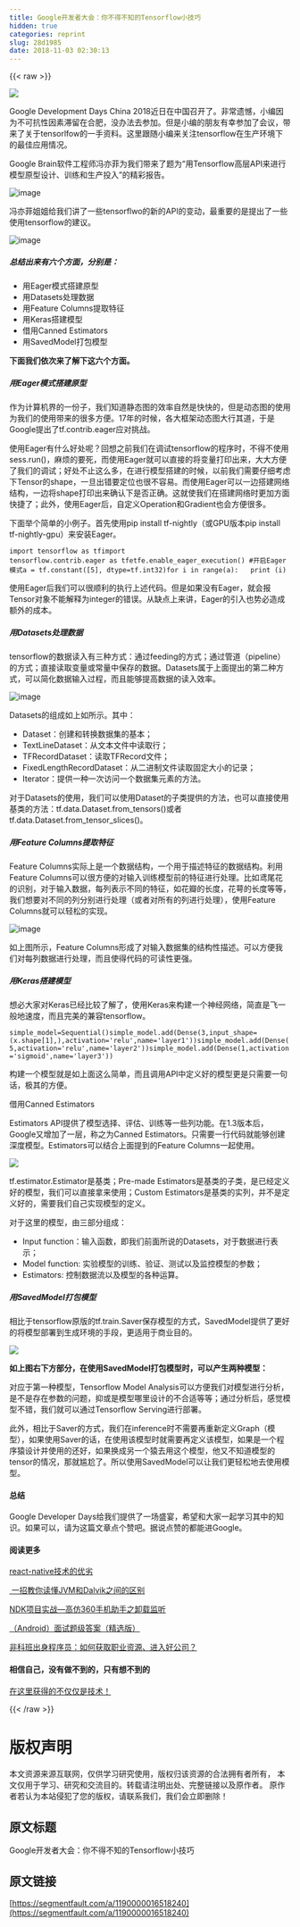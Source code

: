 ```yaml
---
title: Google开发者大会：你不得不知的Tensorflow小技巧
hidden: true
categories: reprint
slug: 28d1985
date: 2018-11-03 02:30:13
---
```


{{< raw >}}
<p><span class="img-wrap"><img data-src="/img/remote/1460000016518243" src="https://static.alili.tech/img/remote/1460000016518243" alt=" " title=" " style="cursor:pointer;display:inline"></span></p><p>Google Development Days China 2018&#x8FD1;&#x65E5;&#x5728;&#x4E2D;&#x56FD;&#x53EC;&#x5F00;&#x4E86;&#x3002;&#x975E;&#x5E38;&#x9057;&#x61BE;&#xFF0C;&#x5C0F;&#x7F16;&#x56E0;&#x4E3A;&#x4E0D;&#x53EF;&#x6297;&#x6027;&#x56E0;&#x7D20;&#x6EDE;&#x7559;&#x5728;&#x5408;&#x80A5;&#xFF0C;&#x6CA1;&#x529E;&#x6CD5;&#x53BB;&#x53C2;&#x52A0;&#x3002;&#x4F46;&#x662F;&#x5C0F;&#x7F16;&#x7684;&#x670B;&#x53CB;&#x6709;&#x5E78;&#x53C2;&#x52A0;&#x4E86;&#x4F1A;&#x8BAE;&#xFF0C;&#x5E26;&#x6765;&#x4E86;&#x5173;&#x4E8E;tensorlfow&#x7684;&#x4E00;&#x624B;&#x8D44;&#x6599;&#x3002;&#x8FD9;&#x91CC;&#x8DDF;&#x968F;&#x5C0F;&#x7F16;&#x6765;&#x5173;&#x6CE8;tensorflow&#x5728;&#x751F;&#x4EA7;&#x73AF;&#x5883;&#x4E0B;&#x7684;&#x6700;&#x4F73;&#x5E94;&#x7528;&#x60C5;&#x51B5;&#x3002;</p><p>Google Brain&#x8F6F;&#x4EF6;&#x5DE5;&#x7A0B;&#x5E08;&#x51AF;&#x4EA6;&#x83F2;&#x4E3A;&#x6211;&#x4EEC;&#x5E26;&#x6765;&#x4E86;&#x9898;&#x4E3A;&#x201C;&#x7528;Tensorflow&#x9AD8;&#x5C42;API&#x6765;&#x8FDB;&#x884C;&#x6A21;&#x578B;&#x539F;&#x578B;&#x8BBE;&#x8BA1;&#x3001;&#x8BAD;&#x7EC3;&#x548C;&#x751F;&#x4EA7;&#x6295;&#x5165;&#x201D;&#x7684;&#x7CBE;&#x5F69;&#x62A5;&#x544A;&#x3002;</p><p><span class="img-wrap"><img data-src="/img/remote/1460000016518244" src="https://static.alili.tech/img/remote/1460000016518244" alt="image" title="image" style="cursor:pointer;display:inline"></span></p><p>&#x51AF;&#x4EA6;&#x83F2;&#x59D0;&#x59D0;&#x7ED9;&#x6211;&#x4EEC;&#x8BB2;&#x4E86;&#x4E00;&#x4E9B;tensorflwo&#x7684;&#x65B0;&#x7684;API&#x7684;&#x53D8;&#x52A8;&#xFF0C;&#x6700;&#x91CD;&#x8981;&#x7684;&#x662F;&#x63D0;&#x51FA;&#x4E86;&#x4E00;&#x4E9B;&#x4F7F;&#x7528;tensorflow&#x7684;&#x5EFA;&#x8BAE;&#x3002;</p><p><span class="img-wrap"><img data-src="/img/remote/1460000016518245" src="https://static.alili.tech/img/remote/1460000016518245" alt="image" title="image" style="cursor:pointer;display:inline"></span></p><h5><strong>&#x603B;&#x7ED3;&#x51FA;&#x6765;&#x6709;&#x516D;&#x4E2A;&#x65B9;&#x9762;&#xFF0C;&#x5206;&#x522B;&#x662F;&#xFF1A;</strong></h5><ul><li>&#x7528;Eager&#x6A21;&#x5F0F;&#x642D;&#x5EFA;&#x539F;&#x578B;</li><li>&#x7528;Datasets&#x5904;&#x7406;&#x6570;&#x636E;</li><li>&#x7528;Feature Columns&#x63D0;&#x53D6;&#x7279;&#x5F81;</li><li>&#x7528;Keras&#x642D;&#x5EFA;&#x6A21;&#x578B;</li><li>&#x501F;&#x7528;Canned Estimators</li><li>&#x7528;SavedModel&#x6253;&#x5305;&#x6A21;&#x578B;</li></ul><p><strong>&#x4E0B;&#x9762;&#x6211;&#x4EEC;&#x4F9D;&#x6B21;&#x6765;&#x4E86;&#x89E3;&#x4E0B;&#x8FD9;&#x516D;&#x4E2A;&#x65B9;&#x9762;&#x3002;</strong></p><h5>&#x7528;Eager&#x6A21;&#x5F0F;&#x642D;&#x5EFA;&#x539F;&#x578B;</h5><p>&#x4F5C;&#x4E3A;&#x8BA1;&#x7B97;&#x673A;&#x754C;&#x7684;&#x4E00;&#x4EFD;&#x5B50;&#xFF0C;&#x6211;&#x4EEC;&#x77E5;&#x9053;&#x9759;&#x6001;&#x56FE;&#x7684;&#x6548;&#x7387;&#x81EA;&#x7136;&#x662F;&#x5FEB;&#x5FEB;&#x7684;&#xFF0C;&#x4F46;&#x662F;&#x52A8;&#x6001;&#x56FE;&#x7684;&#x4F7F;&#x7528;&#x4E3A;&#x6211;&#x4EEC;&#x7684;&#x4F7F;&#x7528;&#x5E26;&#x6765;&#x7684;&#x5F88;&#x591A;&#x65B9;&#x4FBF;&#x3002;17&#x5E74;&#x7684;&#x65F6;&#x5019;&#xFF0C;&#x5404;&#x5927;&#x6846;&#x67B6;&#x52A8;&#x6001;&#x56FE;&#x5927;&#x884C;&#x5176;&#x9053;&#xFF0C;&#x4E8E;&#x662F;Google&#x63D0;&#x51FA;&#x4E86;tf.contrib.eager&#x5E94;&#x5BF9;&#x6311;&#x6218;&#x3002;</p><p>&#x4F7F;&#x7528;Eager&#x6709;&#x4EC0;&#x4E48;&#x597D;&#x5904;&#x5462;&#xFF1F;&#x56DE;&#x60F3;&#x4E4B;&#x524D;&#x6211;&#x4EEC;&#x5728;&#x8C03;&#x8BD5;tensorflow&#x7684;&#x7A0B;&#x5E8F;&#x65F6;&#xFF0C;&#x4E0D;&#x5F97;&#x4E0D;&#x4F7F;&#x7528;sess.run()&#xFF0C;&#x9EBB;&#x70E6;&#x7684;&#x8981;&#x6B7B;&#xFF0C;&#x800C;&#x4F7F;&#x7528;Eager&#x5C31;&#x53EF;&#x4EE5;&#x76F4;&#x63A5;&#x7684;&#x5C06;&#x53D8;&#x91CF;&#x6253;&#x5370;&#x51FA;&#x6765;&#xFF0C;&#x5927;&#x5927;&#x65B9;&#x4FBF;&#x4E86;&#x6211;&#x4EEC;&#x7684;&#x8C03;&#x8BD5;&#xFF1B;&#x597D;&#x5904;&#x4E0D;&#x6B62;&#x8FD9;&#x4E48;&#x591A;&#xFF0C;&#x5728;&#x8FDB;&#x884C;&#x6A21;&#x578B;&#x642D;&#x5EFA;&#x7684;&#x65F6;&#x5019;&#xFF0C;&#x4EE5;&#x524D;&#x6211;&#x4EEC;&#x9700;&#x8981;&#x4ED4;&#x7EC6;&#x8003;&#x8651;&#x4E0B;Tensor&#x7684;shape&#xFF0C;&#x4E00;&#x65E6;&#x51FA;&#x9519;&#x8981;&#x5B9A;&#x4F4D;&#x4E5F;&#x5F88;&#x4E0D;&#x5BB9;&#x6613;&#x3002;&#x800C;&#x4F7F;&#x7528;Eager&#x53EF;&#x4EE5;&#x4E00;&#x8FB9;&#x642D;&#x5EFA;&#x7F51;&#x7EDC;&#x7ED3;&#x6784;&#xFF0C;&#x4E00;&#x8FB9;&#x5C06;shape&#x6253;&#x5370;&#x51FA;&#x6765;&#x786E;&#x8BA4;&#x4E0B;&#x662F;&#x5426;&#x6B63;&#x786E;&#x3002;&#x8FD9;&#x5C31;&#x4F7F;&#x6211;&#x4EEC;&#x5728;&#x642D;&#x5EFA;&#x7F51;&#x7EDC;&#x65F6;&#x66F4;&#x52A0;&#x65B9;&#x9762;&#x5FEB;&#x6377;&#x4E86;&#xFF1B;&#x6B64;&#x5916;&#xFF0C;&#x4F7F;&#x7528;Eager&#x540E;&#xFF0C;&#x81EA;&#x5B9A;&#x4E49;Operation&#x548C;Gradient&#x4E5F;&#x4F1A;&#x65B9;&#x4FBF;&#x5F88;&#x591A;&#x3002;</p><p>&#x4E0B;&#x9762;&#x4E3E;&#x4E2A;&#x7B80;&#x5355;&#x7684;&#x5C0F;&#x4F8B;&#x5B50;&#x3002;&#x9996;&#x5148;&#x4F7F;&#x7528;pip install tf-nightly&#xFF08;&#x6216;GPU&#x7248;&#x672C;pip install tf-nightly-gpu&#xFF09;&#x6765;&#x5B89;&#x88C5;Eager&#x3002;</p><div class="widget-codetool" style="display:none"><div class="widget-codetool--inner"><span class="selectCode code-tool" data-toggle="tooltip" data-placement="top" title="" data-original-title="&#x5168;&#x9009;"></span> <span type="button" class="copyCode code-tool" data-toggle="tooltip" data-placement="top" data-clipboard-text="import tensorflow&#xA0;as&#xA0;tfimport tensorflow.contrib.eager&#xA0;as&#xA0;tfetfe.enable_eager_execution() #&#x5F00;&#x542F;Eager&#x6A21;&#x5F0F;a&#xA0;=&#xA0;tf.constant([5], dtype=tf.int32)for&#xA0;i in&#xA0;range(a):&#xA0; &#xA0;print&#xA0;(i)" title="" data-original-title="&#x590D;&#x5236;"></span> <span type="button" class="saveToNote code-tool" data-toggle="tooltip" data-placement="top" title="" data-original-title="&#x653E;&#x8FDB;&#x7B14;&#x8BB0;"></span></div></div><pre class="hljs stylus"><code style="word-break:break-word;white-space:initial">import tensorflow&#xA0;as&#xA0;tfimport tensorflow<span class="hljs-selector-class">.contrib</span><span class="hljs-selector-class">.eager</span>&#xA0;as&#xA0;tfetfe.enable_eager_execution() #&#x5F00;&#x542F;Eager&#x6A21;&#x5F0F;<span class="hljs-selector-tag">a</span>&#xA0;=&#xA0;tf.constant([<span class="hljs-number">5</span>], dtype=tf.int32)<span class="hljs-keyword">for</span>&#xA0;<span class="hljs-selector-tag">i</span> <span class="hljs-keyword">in</span>&#xA0;range(a):&#xA0; &#xA0;print&#xA0;(i)</code></pre><p>&#x4F7F;&#x7528;Eager&#x540E;&#x6211;&#x4EEC;&#x53EF;&#x4EE5;&#x5F88;&#x987A;&#x5229;&#x7684;&#x6267;&#x884C;&#x4E0A;&#x8FF0;&#x4EE3;&#x7801;&#x3002;&#x4F46;&#x662F;&#x5982;&#x679C;&#x6CA1;&#x6709;Eager&#xFF0C;&#x5C31;&#x4F1A;&#x62A5;Tensor&#x5BF9;&#x8C61;&#x4E0D;&#x80FD;&#x89E3;&#x91CA;&#x4E3A;integer&#x7684;&#x9519;&#x8BEF;&#x3002;&#x4ECE;&#x7F3A;&#x70B9;&#x4E0A;&#x6765;&#x8BB2;&#xFF0C;Eager&#x7684;&#x5F15;&#x5165;&#x4E5F;&#x52BF;&#x5FC5;&#x9020;&#x6210;&#x989D;&#x5916;&#x7684;&#x6210;&#x672C;&#x3002;</p><h5>&#x7528;Datasets&#x5904;&#x7406;&#x6570;&#x636E;</h5><p>tensorflow&#x7684;&#x6570;&#x636E;&#x8BFB;&#x5165;&#x6709;&#x4E09;&#x79CD;&#x65B9;&#x5F0F;&#xFF1A;&#x901A;&#x8FC7;feeding&#x7684;&#x65B9;&#x5F0F;&#xFF1B;&#x901A;&#x8FC7;&#x7BA1;&#x9053;&#xFF08;pipeline&#xFF09;&#x7684;&#x65B9;&#x5F0F;&#xFF1B;&#x76F4;&#x63A5;&#x8BFB;&#x53D6;&#x53D8;&#x91CF;&#x6216;&#x5E38;&#x91CF;&#x4E2D;&#x4FDD;&#x5B58;&#x7684;&#x6570;&#x636E;&#x3002;Datasets&#x5C5E;&#x4E8E;&#x4E0A;&#x9762;&#x63D0;&#x51FA;&#x7684;&#x7B2C;&#x4E8C;&#x79CD;&#x65B9;&#x5F0F;&#xFF0C;&#x53EF;&#x4EE5;&#x7B80;&#x5316;&#x6570;&#x636E;&#x8F93;&#x5165;&#x8FC7;&#x7A0B;&#xFF0C;&#x800C;&#x4E14;&#x80FD;&#x591F;&#x63D0;&#x9AD8;&#x6570;&#x636E;&#x7684;&#x8BFB;&#x5165;&#x6548;&#x7387;&#x3002;</p><p><span class="img-wrap"><img data-src="/img/remote/1460000016518246" src="https://static.alili.tech/img/remote/1460000016518246" alt="image" title="image" style="cursor:pointer"></span></p><p>Datasets&#x7684;&#x7EC4;&#x6210;&#x5982;&#x4E0A;&#x5982;&#x6240;&#x793A;&#x3002;&#x5176;&#x4E2D;&#xFF1A;</p><ul><li>Dataset&#xFF1A;&#x521B;&#x5EFA;&#x548C;&#x8F6C;&#x6362;&#x6570;&#x636E;&#x96C6;&#x7684;&#x57FA;&#x672C;&#xFF1B;</li><li>TextLineDataset&#xFF1A;&#x4ECE;&#x6587;&#x672C;&#x6587;&#x4EF6;&#x4E2D;&#x8BFB;&#x53D6;&#x884C;&#xFF1B;</li><li>TFRecordDataset&#xFF1A;&#x8BFB;&#x53D6;TFRecord&#x6587;&#x4EF6;&#xFF1B;</li><li>FixedLengthRecordDataset&#xFF1A;&#x4ECE;&#x4E8C;&#x8FDB;&#x5236;&#x6587;&#x4EF6;&#x8BFB;&#x53D6;&#x56FA;&#x5B9A;&#x5927;&#x5C0F;&#x7684;&#x8BB0;&#x5F55;&#xFF1B;</li><li>Iterator&#xFF1A;&#x63D0;&#x4F9B;&#x4E00;&#x79CD;&#x4E00;&#x6B21;&#x8BBF;&#x95EE;&#x4E00;&#x4E2A;&#x6570;&#x636E;&#x96C6;&#x5143;&#x7D20;&#x7684;&#x65B9;&#x6CD5;&#x3002;</li></ul><p>&#x5BF9;&#x4E8E;Datasets&#x7684;&#x4F7F;&#x7528;&#xFF0C;&#x6211;&#x4EEC;&#x53EF;&#x4EE5;&#x4F7F;&#x7528;Dataset&#x7684;&#x5B50;&#x7C7B;&#x63D0;&#x4F9B;&#x7684;&#x65B9;&#x6CD5;&#xFF0C;&#x4E5F;&#x53EF;&#x4EE5;&#x76F4;&#x63A5;&#x4F7F;&#x7528;&#x57FA;&#x7C7B;&#x7684;&#x65B9;&#x6CD5;&#xFF1A;tf.data.Dataset.from_tensors()&#x6216;&#x8005;tf.data.Dataset.from_tensor_slices()&#x3002;</p><h5>&#x7528;Feature Columns&#x63D0;&#x53D6;&#x7279;&#x5F81;</h5><p>Feature Columns&#x5B9E;&#x9645;&#x4E0A;&#x662F;&#x4E00;&#x4E2A;&#x6570;&#x636E;&#x7ED3;&#x6784;&#xFF0C;&#x4E00;&#x4E2A;&#x7528;&#x4E8E;&#x63CF;&#x8FF0;&#x7279;&#x5F81;&#x7684;&#x6570;&#x636E;&#x7ED3;&#x6784;&#x3002;&#x5229;&#x7528;Feature Columns&#x53EF;&#x4EE5;&#x5F88;&#x65B9;&#x4FBF;&#x7684;&#x5BF9;&#x8F93;&#x5165;&#x8BAD;&#x7EC3;&#x6A21;&#x578B;&#x524D;&#x7684;&#x7279;&#x5F81;&#x8FDB;&#x884C;&#x5904;&#x7406;&#x3002;&#x6BD4;&#x5982;&#x9E22;&#x5C3E;&#x82B1;&#x7684;&#x8BC6;&#x522B;&#xFF0C;&#x5BF9;&#x4E8E;&#x8F93;&#x5165;&#x6570;&#x636E;&#xFF0C;&#x6BCF;&#x5217;&#x8868;&#x793A;&#x4E0D;&#x540C;&#x7684;&#x7279;&#x5F81;&#xFF0C;&#x5982;&#x82B1;&#x74E3;&#x7684;&#x957F;&#x5EA6;&#xFF0C;&#x82B1;&#x843C;&#x7684;&#x957F;&#x5EA6;&#x7B49;&#x7B49;&#xFF0C;&#x6211;&#x4EEC;&#x60F3;&#x8981;&#x5BF9;&#x4E0D;&#x540C;&#x7684;&#x5217;&#x5206;&#x522B;&#x8FDB;&#x884C;&#x5904;&#x7406;&#xFF08;&#x6216;&#x8005;&#x5BF9;&#x6240;&#x6709;&#x7684;&#x5217;&#x8FDB;&#x884C;&#x5904;&#x7406;&#xFF09;&#xFF0C;&#x4F7F;&#x7528;Feature Columns&#x5C31;&#x53EF;&#x4EE5;&#x8F7B;&#x677E;&#x7684;&#x5B9E;&#x73B0;&#x3002;</p><p><span class="img-wrap"><img data-src="/img/remote/1460000016518247" src="https://static.alili.tech/img/remote/1460000016518247" alt="image" title="image" style="cursor:pointer;display:inline"></span></p><p>&#x5982;&#x4E0A;&#x56FE;&#x6240;&#x793A;&#xFF0C;Feature Columns&#x5F62;&#x6210;&#x4E86;&#x5BF9;&#x8F93;&#x5165;&#x6570;&#x636E;&#x96C6;&#x7684;&#x7ED3;&#x6784;&#x6027;&#x63CF;&#x8FF0;&#x3002;&#x53EF;&#x4EE5;&#x65B9;&#x4FBF;&#x6211;&#x4EEC;&#x5BF9;&#x6BCF;&#x5217;&#x6570;&#x636E;&#x8FDB;&#x884C;&#x5904;&#x7406;&#xFF0C;&#x800C;&#x4E14;&#x4F7F;&#x5F97;&#x4EE3;&#x7801;&#x7684;&#x53EF;&#x8BFB;&#x6027;&#x66F4;&#x5F3A;&#x3002;</p><h5>&#x7528;Keras&#x642D;&#x5EFA;&#x6A21;&#x578B;</h5><p>&#x60F3;&#x5FC5;&#x5927;&#x5BB6;&#x5BF9;Keras&#x5DF2;&#x7ECF;&#x6BD4;&#x8F83;&#x4E86;&#x89E3;&#x4E86;&#xFF0C;&#x4F7F;&#x7528;Keras&#x6765;&#x6784;&#x5EFA;&#x4E00;&#x4E2A;&#x795E;&#x7ECF;&#x7F51;&#x7EDC;&#xFF0C;&#x7B80;&#x76F4;&#x662F;&#x98DE;&#x4E00;&#x822C;&#x5730;&#x901F;&#x5EA6;&#xFF0C;&#x800C;&#x4E14;&#x5B8C;&#x7F8E;&#x7684;&#x517C;&#x5BB9;tensorflow&#x3002;</p><div class="widget-codetool" style="display:none"><div class="widget-codetool--inner"><span class="selectCode code-tool" data-toggle="tooltip" data-placement="top" title="" data-original-title="&#x5168;&#x9009;"></span> <span type="button" class="copyCode code-tool" data-toggle="tooltip" data-placement="top" data-clipboard-text="simple_model=Sequential()simple_model.add(Dense(3,input_shape=(x.shape[1],),activation=&apos;relu&apos;,name=&apos;layer1&apos;))simple_model.add(Dense(5,activation=&apos;relu&apos;,name=&apos;layer2&apos;))simple_model.add(Dense(1,activation=&apos;sigmoid&apos;,name=&apos;layer3&apos;))" title="" data-original-title="&#x590D;&#x5236;"></span> <span type="button" class="saveToNote code-tool" data-toggle="tooltip" data-placement="top" title="" data-original-title="&#x653E;&#x8FDB;&#x7B14;&#x8BB0;"></span></div></div><pre class="hljs processing"><code style="word-break:break-word;white-space:initial">simple_model=Sequential()simple_model.<span class="hljs-built_in">add</span>(Dense(<span class="hljs-number">3</span>,input_shape=(x.<span class="hljs-built_in">shape</span>[<span class="hljs-number">1</span>],),activation=<span class="hljs-string">&apos;relu&apos;</span>,name=<span class="hljs-string">&apos;layer1&apos;</span>))simple_model.<span class="hljs-built_in">add</span>(Dense(<span class="hljs-number">5</span>,activation=<span class="hljs-string">&apos;relu&apos;</span>,name=<span class="hljs-string">&apos;layer2&apos;</span>))simple_model.<span class="hljs-built_in">add</span>(Dense(<span class="hljs-number">1</span>,activation=<span class="hljs-string">&apos;sigmoid&apos;</span>,name=<span class="hljs-string">&apos;layer3&apos;</span>))</code></pre><p>&#x6784;&#x5EFA;&#x4E00;&#x4E2A;&#x6A21;&#x578B;&#x5C31;&#x662F;&#x5982;&#x4E0A;&#x9762;&#x8FD9;&#x4E48;&#x7B80;&#x5355;&#xFF0C;&#x800C;&#x4E14;&#x8C03;&#x7528;API&#x4E2D;&#x5B9A;&#x4E49;&#x597D;&#x7684;&#x6A21;&#x578B;&#x66F4;&#x662F;&#x53EA;&#x9700;&#x8981;&#x4E00;&#x53E5;&#x8BDD;&#xFF0C;&#x6781;&#x5176;&#x7684;&#x65B9;&#x4FBF;&#x3002;</p><p>&#x501F;&#x7528;Canned Estimators</p><p>Estimators API&#x63D0;&#x4F9B;&#x4E86;&#x6A21;&#x578B;&#x9009;&#x62E9;&#x3001;&#x8BC4;&#x4F30;&#x3001;&#x8BAD;&#x7EC3;&#x7B49;&#x4E00;&#x4E9B;&#x5217;&#x529F;&#x80FD;&#x3002;&#x5728;1.3&#x7248;&#x672C;&#x540E;&#xFF0C;Google&#x53C8;&#x589E;&#x52A0;&#x4E86;&#x4E00;&#x5C42;&#xFF0C;&#x79F0;&#x4E4B;&#x4E3A;Canned Estimators&#x3002;&#x53EA;&#x9700;&#x8981;&#x4E00;&#x884C;&#x4EE3;&#x7801;&#x5C31;&#x80FD;&#x591F;&#x521B;&#x5EFA;&#x6DF1;&#x5EA6;&#x6A21;&#x578B;&#x3002;Estimators&#x53EF;&#x4EE5;&#x7ED3;&#x5408;&#x4E0A;&#x9762;&#x63D0;&#x5230;&#x7684;Feature Columns&#x4E00;&#x8D77;&#x4F7F;&#x7528;&#x3002;</p><p><span class="img-wrap"><img data-src="/img/remote/1460000016518248" src="https://static.alili.tech/img/remote/1460000016518248" alt=" " title=" " style="cursor:pointer;display:inline"></span></p><p>tf.estimator.Estimator&#x662F;&#x57FA;&#x7C7B;&#xFF1B;Pre-made Estimators&#x662F;&#x57FA;&#x7C7B;&#x7684;&#x5B50;&#x7C7B;&#xFF0C;&#x662F;&#x5DF2;&#x7ECF;&#x5B9A;&#x4E49;&#x597D;&#x7684;&#x6A21;&#x578B;&#xFF0C;&#x6211;&#x4EEC;&#x53EF;&#x4EE5;&#x76F4;&#x63A5;&#x62FF;&#x6765;&#x4F7F;&#x7528;&#xFF1B;Custom Estimators&#x662F;&#x57FA;&#x7C7B;&#x7684;&#x5B9E;&#x5217;&#xFF0C;&#x5E76;&#x4E0D;&#x662F;&#x5B9A;&#x4E49;&#x597D;&#x7684;&#xFF0C;&#x9700;&#x8981;&#x6211;&#x4EEC;&#x81EA;&#x5DF1;&#x5B9E;&#x73B0;&#x6A21;&#x578B;&#x7684;&#x5B9A;&#x4E49;&#x3002;</p><p>&#x5BF9;&#x4E8E;&#x8FD9;&#x91CC;&#x7684;&#x6A21;&#x578B;&#xFF0C;&#x7531;&#x4E09;&#x90E8;&#x5206;&#x7EC4;&#x6210;&#xFF1A;</p><ul><li>Input function&#xFF1A;&#x8F93;&#x5165;&#x51FD;&#x6570;&#xFF0C;&#x5373;&#x6211;&#x4EEC;&#x524D;&#x9762;&#x6240;&#x8BF4;&#x7684;Datasets&#xFF0C;&#x5BF9;&#x4E8E;&#x6570;&#x636E;&#x8FDB;&#x884C;&#x8868;&#x793A;&#xFF1B;</li><li>Model function: &#x5B9E;&#x9A8C;&#x6A21;&#x578B;&#x7684;&#x8BAD;&#x7EC3;&#x3001;&#x9A8C;&#x8BC1;&#x3001;&#x6D4B;&#x8BD5;&#x4EE5;&#x53CA;&#x76D1;&#x63A7;&#x6A21;&#x578B;&#x7684;&#x53C2;&#x6570;&#xFF1B;</li><li>Estimators: &#x63A7;&#x5236;&#x6570;&#x636E;&#x6D41;&#x4EE5;&#x53CA;&#x6A21;&#x578B;&#x7684;&#x5404;&#x79CD;&#x8FD0;&#x7B97;&#x3002;</li></ul><h5>&#x7528;SavedModel&#x6253;&#x5305;&#x6A21;&#x578B;</h5><p>&#x76F8;&#x6BD4;&#x4E8E;tensorflow&#x539F;&#x7248;&#x7684;tf.train.Saver&#x4FDD;&#x5B58;&#x6A21;&#x578B;&#x7684;&#x65B9;&#x5F0F;&#xFF0C;SavedModel&#x63D0;&#x4F9B;&#x4E86;&#x66F4;&#x597D;&#x7684;&#x5C06;&#x6A21;&#x578B;&#x90E8;&#x7F72;&#x5230;&#x751F;&#x6210;&#x73AF;&#x5883;&#x7684;&#x624B;&#x6BB5;&#xFF0C;&#x66F4;&#x9002;&#x7528;&#x4E8E;&#x5546;&#x4E1A;&#x76EE;&#x7684;&#x3002;</p><p><span class="img-wrap"><img data-src="/img/remote/1460000016518249" src="https://static.alili.tech/img/remote/1460000016518249" alt=" " title=" " style="cursor:pointer;display:inline"></span></p><p><strong>&#x5982;&#x4E0A;&#x56FE;&#x53F3;&#x4E0B;&#x65B9;&#x90E8;&#x5206;&#xFF0C;&#x5728;&#x4F7F;&#x7528;SavedModel&#x6253;&#x5305;&#x6A21;&#x578B;&#x65F6;&#xFF0C;&#x53EF;&#x4EE5;&#x4EA7;&#x751F;&#x4E24;&#x79CD;&#x6A21;&#x578B;&#xFF1A;</strong></p><p>&#x5BF9;&#x5E94;&#x4E8E;&#x7B2C;&#x4E00;&#x79CD;&#x6A21;&#x578B;&#xFF0C;Tensorflow Model Analysis&#x53EF;&#x4EE5;&#x65B9;&#x4FBF;&#x6211;&#x4EEC;&#x5BF9;&#x6A21;&#x578B;&#x8FDB;&#x884C;&#x5206;&#x6790;&#xFF0C;&#x662F;&#x4E0D;&#x662F;&#x5B58;&#x5728;&#x53C2;&#x6570;&#x7684;&#x95EE;&#x9898;&#xFF0C;&#x6291;&#x6216;&#x662F;&#x6A21;&#x578B;&#x54EA;&#x91CC;&#x8BBE;&#x8BA1;&#x7684;&#x4E0D;&#x5408;&#x9002;&#x7B49;&#x7B49;&#xFF1B;&#x901A;&#x8FC7;&#x5206;&#x6790;&#x540E;&#xFF0C;&#x611F;&#x89C9;&#x6A21;&#x578B;&#x4E0D;&#x9519;&#xFF0C;&#x6211;&#x4EEC;&#x5C31;&#x53EF;&#x4EE5;&#x901A;&#x8FC7;Tensorflow Serving&#x8FDB;&#x884C;&#x90E8;&#x7F72;&#x3002;</p><p>&#x6B64;&#x5916;&#xFF0C;&#x76F8;&#x6BD4;&#x4E8E;Saver&#x7684;&#x65B9;&#x5F0F;&#xFF0C;&#x6211;&#x4EEC;&#x5728;inference&#x65F6;&#x4E0D;&#x9700;&#x8981;&#x518D;&#x91CD;&#x65B0;&#x5B9A;&#x4E49;Graph&#xFF08;&#x6A21;&#x578B;&#xFF09;&#xFF0C;&#x5982;&#x679C;&#x4F7F;&#x7528;Saver&#x7684;&#x8BDD;&#xFF0C;&#x5728;&#x4F7F;&#x7528;&#x8BE5;&#x6A21;&#x578B;&#x65F6;&#x5C31;&#x9700;&#x8981;&#x518D;&#x5B9A;&#x4E49;&#x8BE5;&#x6A21;&#x578B;&#xFF0C;&#x5982;&#x679C;&#x662F;&#x4E00;&#x4E2A;&#x7A0B;&#x5E8F;&#x733F;&#x8BBE;&#x8BA1;&#x5E76;&#x4F7F;&#x7528;&#x7684;&#x8FD8;&#x597D;&#xFF0C;&#x5982;&#x679C;&#x6362;&#x6210;&#x53E6;&#x4E00;&#x4E2A;&#x733F;&#x53BB;&#x7528;&#x8FD9;&#x4E2A;&#x6A21;&#x578B;&#xFF0C;&#x4ED6;&#x53C8;&#x4E0D;&#x77E5;&#x9053;&#x6A21;&#x578B;&#x7684;tensor&#x7684;&#x60C5;&#x51B5;&#xFF0C;&#x90A3;&#x5C31;&#x5C34;&#x5C2C;&#x4E86;&#x3002;&#x6240;&#x4EE5;&#x4F7F;&#x7528;SavedModel&#x53EF;&#x4EE5;&#x8BA9;&#x6211;&#x4EEC;&#x66F4;&#x8F7B;&#x677E;&#x5730;&#x53BB;&#x4F7F;&#x7528;&#x6A21;&#x578B;&#x3002;</p><h4>&#x603B;&#x7ED3;</h4><p>Google Developer Days&#x7ED9;&#x6211;&#x4EEC;&#x63D0;&#x4F9B;&#x4E86;&#x4E00;&#x573A;&#x76DB;&#x5BB4;&#xFF0C;&#x5E0C;&#x671B;&#x548C;&#x5927;&#x5BB6;&#x4E00;&#x8D77;&#x5B66;&#x4E60;&#x5176;&#x4E2D;&#x7684;&#x77E5;&#x8BC6;&#x3002;&#x5982;&#x679C;&#x53EF;&#x4EE5;&#xFF0C;&#x8BF7;&#x4E3A;&#x8FD9;&#x7BC7;&#x6587;&#x7AE0;&#x70B9;&#x4E2A;&#x8D5E;&#x5427;&#x3002;&#x636E;&#x8BF4;&#x70B9;&#x8D5E;&#x7684;&#x90FD;&#x80FD;&#x8FDB;Google&#x3002;</p><h4>&#x9605;&#x8BFB;&#x66F4;&#x591A;</h4><p><a href="http://mp.weixin.qq.com/s?__biz=MzI3OTU0MzI4MQ==&amp;mid=2247485690&amp;idx=1&amp;sn=44537ca3fcfb5347df3dde1a388cc4dc&amp;chksm=eb476464dc30ed72a0a9f1cabd86375a0a18bd1478e8ca7e17bb7bcc81bc9ebc553b5f24c1f5&amp;scene=21#wechat_redirect" rel="nofollow noreferrer" target="_blank">react-native&#x6280;&#x672F;&#x7684;&#x4F18;&#x52A3;</a></p><p><a href="http://mp.weixin.qq.com/s?__biz=MzI3OTU0MzI4MQ==&amp;mid=2247485690&amp;idx=1&amp;sn=44537ca3fcfb5347df3dde1a388cc4dc&amp;chksm=eb476464dc30ed72a0a9f1cabd86375a0a18bd1478e8ca7e17bb7bcc81bc9ebc553b5f24c1f5&amp;scene=21#wechat_redirect" rel="nofollow noreferrer" target="_blank">&#xA0;&#x4E00;&#x62DB;&#x6559;&#x4F60;&#x8BFB;&#x61C2;JVM&#x548C;Dalvik&#x4E4B;&#x95F4;&#x7684;&#x533A;&#x522B;</a></p><p><a href="http://mp.weixin.qq.com/s?__biz=MzI3OTU0MzI4MQ==&amp;mid=2247485690&amp;idx=1&amp;sn=44537ca3fcfb5347df3dde1a388cc4dc&amp;chksm=eb476464dc30ed72a0a9f1cabd86375a0a18bd1478e8ca7e17bb7bcc81bc9ebc553b5f24c1f5&amp;scene=21#wechat_redirect" rel="nofollow noreferrer" target="_blank">NDK&#x9879;&#x76EE;&#x5B9E;&#x6218;&#x2014;&#x9AD8;&#x4EFF;360&#x624B;&#x673A;&#x52A9;&#x624B;&#x4E4B;&#x5378;&#x8F7D;&#x76D1;&#x542C;</a></p><p><a href="http://mp.weixin.qq.com/s?__biz=MzI3OTU0MzI4MQ==&amp;mid=2247485690&amp;idx=1&amp;sn=44537ca3fcfb5347df3dde1a388cc4dc&amp;chksm=eb476464dc30ed72a0a9f1cabd86375a0a18bd1478e8ca7e17bb7bcc81bc9ebc553b5f24c1f5&amp;scene=21#wechat_redirect" rel="nofollow noreferrer" target="_blank">&#xFF08;Android&#xFF09;&#x9762;&#x8BD5;&#x9898;&#x7EA7;&#x7B54;&#x6848;&#xFF08;&#x7CBE;&#x9009;&#x7248;&#xFF09;</a></p><p><a href="http://mp.weixin.qq.com/s?__biz=MzI3OTU0MzI4MQ==&amp;mid=2247486312&amp;idx=1&amp;sn=62998cd9c647af8a69a5255ea5ac841e&amp;chksm=eb4767f6dc30eee0a2fccb7fcecdcbae48dbcf5eee59e1b0918e75381971ef5b1f9d860d1ac9&amp;scene=21#wechat_redirect" rel="nofollow noreferrer" target="_blank">&#x975E;&#x79D1;&#x73ED;&#x51FA;&#x8EAB;&#x7A0B;&#x5E8F;&#x5458;&#xFF1A;&#x5982;&#x4F55;&#x83B7;&#x53D6;&#x804C;&#x4E1A;&#x8D44;&#x6E90;&#x3001;&#x8FDB;&#x5165;&#x597D;&#x516C;&#x53F8;&#xFF1F;</a></p><h4>&#x76F8;&#x4FE1;&#x81EA;&#x5DF1;&#xFF0C;&#x6CA1;&#x6709;&#x505A;&#x4E0D;&#x5230;&#x7684;&#xFF0C;&#x53EA;&#x6709;&#x60F3;&#x4E0D;&#x5230;&#x7684;</h4><p><a href="http://mp.weixin.qq.com/s?__biz=MzI3OTU0MzI4MQ==&amp;mid=2247486240&amp;idx=1&amp;sn=009462ad95639a134d8a781c40af2be0&amp;chksm=eb4767bedc30eea84993e8f4bf8f50756cd71f922510fc10b41ce18ca240635c23d25e44a0a2&amp;scene=21#wechat_redirect" rel="nofollow noreferrer" target="_blank">&#x5728;&#x8FD9;&#x91CC;&#x83B7;&#x5F97;&#x7684;&#x4E0D;&#x4EC5;&#x4EC5;&#x662F;&#x6280;&#x672F;&#xFF01;</a></p>
{{< /raw >}}

# 版权声明
本文资源来源互联网，仅供学习研究使用，版权归该资源的合法拥有者所有，
本文仅用于学习、研究和交流目的。转载请注明出处、完整链接以及原作者。
原作者若认为本站侵犯了您的版权，请联系我们，我们会立即删除！

## 原文标题
Google开发者大会：你不得不知的Tensorflow小技巧

## 原文链接
[https://segmentfault.com/a/1190000016518240](https://segmentfault.com/a/1190000016518240)

